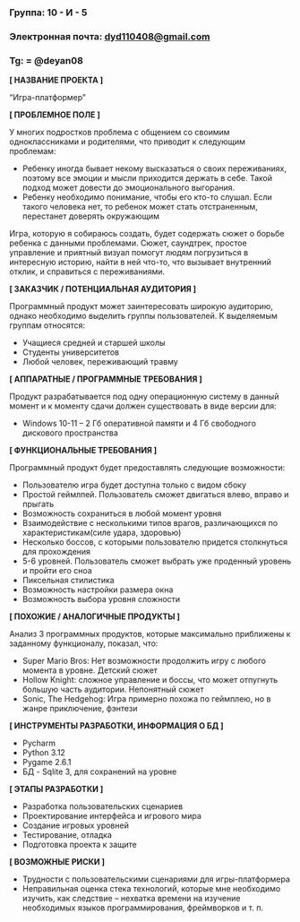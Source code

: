 ### Группа: 10 - И - 5
### Электронная почта: dyd110408@gmail.com 
### Tg: = @deyan08


**[ НАЗВАНИЕ ПРОЕКТА ]**

“Игра-платформер”

**[ ПРОБЛЕМНОЕ ПОЛЕ ]**

У многих подростков проблема с общением со своимим одноклассниками и родителями, что
приводит к следующим проблемам:
* Ребенку иногда бывает некому высказаться о своих переживаниях, 
поэтому все эмоции и мысли приходится держать в себе. Такой подход может довести 
до эмоционального выгорания.
* Ребенку необходимо понимание, чтобы его кто-то слушал. Если такого человека нет,
то ребенок может стать отстраненным, перестанет доверять окружающим

Игра, которую я собираюсь создать, будет содержать сюжет о борьбе ребенка с данными проблемами.
Сюжет, саундтрек, простое управление и приятный визуал 
помогут людям погрузиться в интересную историю, найти в ней что-то, что вызывает внутренний отклик, и справиться с переживаниями.

**[ ЗАКАЗЧИК / ПОТЕНЦИАЛЬНАЯ АУДИТОРИЯ ]**

Программный продукт может заинтересовать широкую аудиторию, однако необходимо выделить 
группы пользователей. К выделяемым группам относятся:

* Учащиеся средней и старшей школы
* Студенты университетов
* Любой человек, переживающий травму

**[ АППАРАТНЫЕ / ПРОГРАММНЫЕ ТРЕБОВАНИЯ ]** 

Продукт разрабатывается под одну операционную систему в 
данный момент и к моменту сдачи должен существовать в 
виде версии для:

* Windows 10-11 – 2 Гб оперативной памяти и 4 Гб свободного дискового пространства 

**[ ФУНКЦИОНАЛЬНЫЕ ТРЕБОВАНИЯ ]**

Программный продукт будет предоставлять следующие возможности:

* Пользователю игра будет доступна только с видом сбоку
* Простой геймлпей. Пользователь сможет двигаться влево, вправо и прыгать 
* Возможность сохраниться в любой момент уровня
* Взаимодействие с несколькими типов врагов, различающихся по характеристикам(силе удара, здоровью)
* Несколько боссов, с которыми пользователю придется столкнуться для прохождения
* 5-6 уровней. Пользователь сможет выбрать уже проденный уровень и пройти его сноа 
* Пиксельная стилистика
* Возможность настройки размера окна
* Возможность выбора уровня сложности

**[ ПОХОЖИЕ / АНАЛОГИЧНЫЕ ПРОДУКТЫ ]**

Анализ 3 программных продуктов, которые максимально 
приближены к заданному функционалу, показал, что:

* Super Mario Bros: Нет возможности продолжить игру с любого момента в уровне. Детский сюжет
* Hollow Knight: сложное управление и боссы, что может отпугнуть большую часть аудитории.
Непонятный сюжет
* Sonic, The Hedgehog: Игра примерно похожа по геймплею, но в жанре приключение, фэнтези

**[ ИНСТРУМЕНТЫ РАЗРАБОТКИ, ИНФОРМАЦИЯ О БД ]**

* Pycharm
* Python 3.12
* Pygame 2.6.1
* БД - Sqlite 3, для сохранений на уровне

**[ ЭТАПЫ РАЗРАБОТКИ ]**

*	Разработка пользовательских сценариев
*	Проектирование интерфейса и игрового мира
*   Создание игровых уровней
*	Тестирование, отладка
*	Подготовка проекта к защите

**[ ВОЗМОЖНЫЕ РИСКИ ]**

*   Трудности с пользовательскими сценариями для игры-платформера
*	Неправильная оценка стека технологий, которые мне 
необходимо изучить, как следствие – нехватка времени на изучение    
необходимых языков программирования, фреймворков и т. п.
